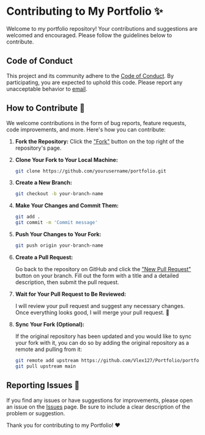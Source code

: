 # Contributing to My Portfolio ✨

Welcome to my portfolio repository! Your contributions and suggestions are welcomed and encouraged. Please follow the guidelines below to contribute.

## Code of Conduct

This project and its community adhere to the [Code of Conduct](./CODE_OF_CONDUCT.md). By participating, you are expected to uphold this code. Please report any unacceptable behavior to [email](vincentayokunle@gmail.com).

## How to Contribute 👻

We welcome contributions in the form of bug reports, feature requests, code improvements, and more. Here's how you can contribute:

1. **Fork the Repository:** Click the ["Fork"](https://github.com/Vlex127/Portfolio/fork) button on the top right of the repository's page.

2. **Clone Your Fork to Your Local Machine:**

   ```bash
   git clone https://github.com/yourusername/portfolio.git
   ```

3. **Create a New Branch:**

   ```bash
   git checkout -b your-branch-name
   ```

4. **Make Your Changes and Commit Them:**

   ```bash
   git add .
   git commit -m 'Commit message'
   ```

5. **Push Your Changes to Your Fork:**

   ```bash
   git push origin your-branch-name
   ```

6. **Create a Pull Request:**

   Go back to the repository on GitHub and click the ["New Pull Request"](https://github.com/Vlex127/Portfolio/pulls) button on your branch. Fill out the form with a title and a detailed description, then submit the pull request.

7. **Wait for Your Pull Request to Be Reviewed:**

   I will review your pull request and suggest any necessary changes. Once everything looks good, I will merge your pull request. 🎉

8. **Sync Your Fork (Optional):**

   If the original repository has been updated and you would like to sync your fork with it, you can do so by adding the original repository as a remote and pulling from it:

   ```bash
   git remote add upstream https://github.com/Vlex127/Portfolio/portfolio.git
   git pull upstream main
   ```

## Reporting Issues 🐞

If you find any issues or have suggestions for improvements, please open an issue on the [Issues](https://github.com/Vlex127/Portfolio/issues) page. Be sure to include a clear description of the problem or suggestion.

Thank you for contributing to my Portfolio! ❤️
